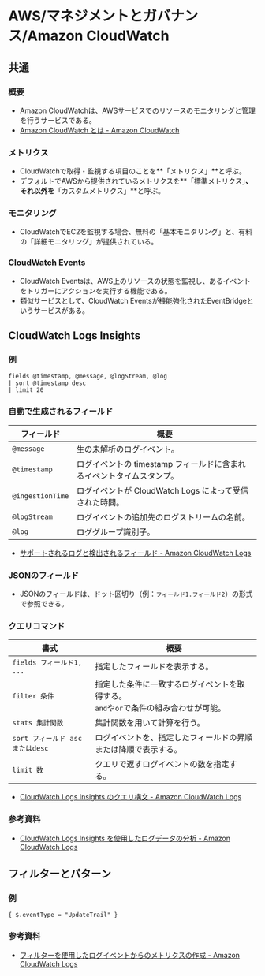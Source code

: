 # AWS/マネジメントとガバナンス/Amazon CloudWatch

## 共通

### 概要

- Amazon CloudWatchは、AWSサービスでのリソースのモニタリングと管理を行うサービスである。
- [Amazon CloudWatch とは - Amazon CloudWatch](https://docs.aws.amazon.com/ja_jp/AmazonCloudWatch/latest/monitoring/WhatIsCloudWatch.html)

### メトリクス

- CloudWatchで取得・監視する項目のことを**「メトリクス」**と呼ぶ。
- デフォルトでAWSから提供されているメトリクスを**「標準メトリクス」**、それ以外を**「カスタムメトリクス」**と呼ぶ。

### モニタリング

- CloudWatchでEC2を監視する場合、無料の「基本モニタリング」と、有料の「詳細モニタリング」が提供されている。

### CloudWatch Events

- CloudWatch Eventsは、AWS上のリソースの状態を監視し、あるイベントをトリガーにアクションを実行する機能である。
- 類似サービスとして、CloudWatch Eventsが機能強化されたEventBridgeというサービスがある。

## CloudWatch Logs Insights

### 例

```text
fields @timestamp, @message, @logStream, @log
| sort @timestamp desc
| limit 20
```

### 自動で生成されるフィールド

| フィールド       | 概要                                                         |
| ---------------- | ------------------------------------------------------------ |
| `@message`       | 生の未解析のログイベント。                                   |
| `@timestamp`     | ログイベントの timestamp フィールドに含まれるイベントタイムスタンプ。 |
| `@ingestionTime` | ログイベントが CloudWatch Logs によって受信された時間。      |
| `@logStream`     | ログイベントの追加先のログストリームの名前。                 |
| `@log`           | ロググループ識別子。                                         |

- [サポートされるログと検出されるフィールド - Amazon CloudWatch Logs](https://docs.aws.amazon.com/ja_jp/AmazonCloudWatch/latest/logs/CWL_AnalyzeLogData-discoverable-fields.html)

### JSONのフィールド

- JSONのフィールドは、ドット区切り（例：`フィールド1.フィールド2`）の形式で参照できる。

### クエリコマンド

| 書式                            | 概要                                                         |
| ------------------------------- | ------------------------------------------------------------ |
| `fields フィールド1, ...`       | 指定したフィールドを表示する。                               |
| `filter 条件`                   | 指定した条件に一致するログイベントを取得する。<br />`and`や`or`で条件の組み合わせが可能。 |
| `stats 集計関数`                | 集計関数を用いて計算を行う。                                 |
| `sort フィールド ascまたはdesc` | ログイベントを、指定したフィールドの昇順または降順で表示する。 |
| `limit 数`                      | クエリで返すログイベントの数を指定する。                     |

- [CloudWatch Logs Insights のクエリ構文 - Amazon CloudWatch Logs](https://docs.aws.amazon.com/ja_jp/AmazonCloudWatch/latest/logs/CWL_QuerySyntax.html)

### 参考資料

- [CloudWatch Logs Insights を使用したログデータの分析 - Amazon CloudWatch Logs](https://docs.aws.amazon.com/ja_jp/AmazonCloudWatch/latest/logs/AnalyzingLogData.html)

## フィルターとパターン

### 例

```text
{ $.eventType = "UpdateTrail" }
```

### 参考資料

- [フィルターを使用したログイベントからのメトリクスの作成 - Amazon CloudWatch Logs](https://docs.aws.amazon.com/ja_jp/AmazonCloudWatch/latest/logs/MonitoringLogData.html)
